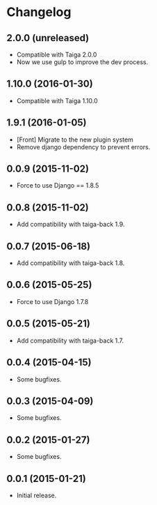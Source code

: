 # Changelog #


## 2.0.0 (unreleased)
- Compatible with Taiga 2.0.0
- Now we use gulp to improve the dev process.


## 1.10.0 (2016-01-30)
- Compatible with Taiga 1.10.0


## 1.9.1 (2016-01-05)
- [Front] Migrate to the new plugin system
- Remove django dependency to prevent errors.


## 0.0.9 (2015-11-02)
- Force to use Django == 1.8.5


## 0.0.8 (2015-11-02)
- Add compatibility with taiga-back 1.9.


## 0.0.7 (2015-06-18)
- Add compatibility with taiga-back 1.8.


## 0.0.6 (2015-05-25)
- Force to use Django 1.7.8


## 0.0.5 (2015-05-21)
- Add compatibility with taiga-back 1.7.


## 0.0.4 (2015-04-15)
- Some bugfixes.


## 0.0.3 (2015-04-09)
- Some bugfixes.


## 0.0.2 (2015-01-27)
- Some bugfixes.


## 0.0.1 (2015-01-21)
- Initial release.
